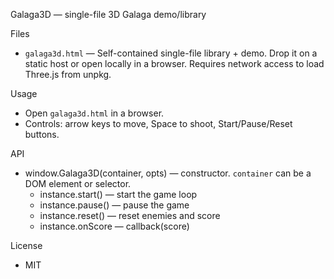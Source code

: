 Galaga3D — single-file 3D Galaga demo/library

Files
- `galaga3d.html` — Self-contained single-file library + demo. Drop it on a static host or open locally in a browser. Requires network access to load Three.js from unpkg.

Usage
- Open `galaga3d.html` in a browser.
- Controls: arrow keys to move, Space to shoot, Start/Pause/Reset buttons.

API
- window.Galaga3D(container, opts) — constructor. `container` can be a DOM element or selector.
  - instance.start() — start the game loop
  - instance.pause() — pause the game
  - instance.reset() — reset enemies and score
  - instance.onScore — callback(score)

License
- MIT
